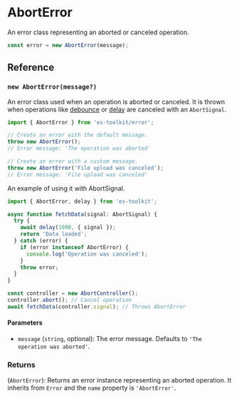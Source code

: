 # AbortError

An error class representing an aborted or canceled operation.

```typescript
const error = new AbortError(message);
```

## Reference

### `new AbortError(message?)`

An error class used when an operation is aborted or canceled. It is thrown when operations like [debounce](../function/debounce.md) or [delay](../promise/delay.md) are canceled with an `AbortSignal`.

```typescript
import { AbortError } from 'es-toolkit/error';

// Create an error with the default message.
throw new AbortError();
// Error message: 'The operation was aborted'

// Create an error with a custom message.
throw new AbortError('File upload was canceled');
// Error message: 'File upload was canceled'
```

An example of using it with AbortSignal.

```typescript
import { AbortError, delay } from 'es-toolkit';

async function fetchData(signal: AbortSignal) {
  try {
    await delay(1000, { signal });
    return 'Data loaded';
  } catch (error) {
    if (error instanceof AbortError) {
      console.log('Operation was canceled');
    }
    throw error;
  }
}

const controller = new AbortController();
controller.abort(); // Cancel operation
await fetchData(controller.signal); // Throws AbortError
```

#### Parameters

- `message` (`string`, optional): The error message. Defaults to `'The operation was aborted'`.

### Returns

(`AbortError`): Returns an error instance representing an aborted operation. It inherits from `Error` and the `name` property is `'AbortError'`.
